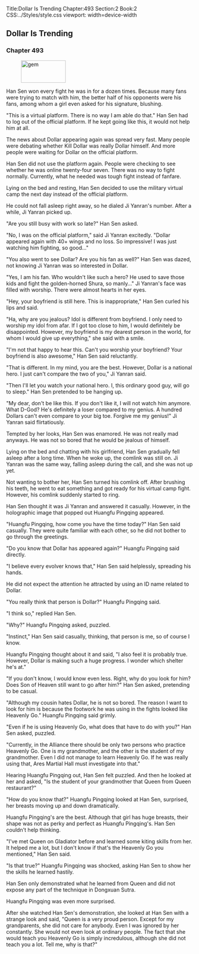 Title:Dollar Is Trending 
Chapter:493 
Section:2 
Book:2 
CSS:../Styles/style.css 
viewport: width=device-width
  
## Dollar Is Trending
### Chapter 493 
<figure>
	<img src="../Images/gem.gif" alt="gem" id="gem" width="120" height="60" />
</figure>
  

  
  Han Sen won every fight he was in for a dozen times. Because many fans were trying to match with him, the better half of his opponents were his fans, among whom a girl even asked for his signature, blushing.

"This is a virtual platform. There is no way I am able do that." Han Sen had to log out of the official platform. If he kept going like this, it would not help him at all.

The news about Dollar appearing again was spread very fast. Many people were debating whether Kill Dollar was really Dollar himself. And more people were waiting for Dollar on the official platform.

Han Sen did not use the platform again. People were checking to see whether he was online twenty-four seven. There was no way to fight normally. Currently, what he needed was tough fight instead of fanfare.

Lying on the bed and resting, Han Sen decided to use the military virtual camp the next day instead of the official platform.

He could not fall asleep right away, so he dialed Ji Yanran's number. After a while, Ji Yanran picked up.

"Are you still busy with work so late?" Han Sen asked.

"No, I was on the official platform," said Ji Yanran excitedly. "Dollar appeared again with 40+ wings and no loss. So impressive! I was just watching him fighting, so good…"

"You also went to see Dollar? Are you his fan as well?" Han Sen was dazed, not knowing Ji Yanran was so interested in Dollar.

"Yes, I am his fan. Who wouldn't like such a hero? He used to save those kids and fight the golden-horned Shura, so manly…" Ji Yanran's face was filled with worship. There were almost hearts in her eyes.

"Hey, your boyfriend is still here. This is inappropriate," Han Sen curled his lips and said.

"Ha, why are you jealous? Idol is different from boyfriend. I only need to worship my idol from afar. If I got too close to him, I would definitely be disappointed. However, my boyfriend is my dearest person in the world, for whom I would give up everything," she said with a smile.

"I'm not that happy to hear this. Can't you worship your boyfriend? Your boyfriend is also awesome," Han Sen said reluctantly.

"That is different. In my mind, you are the best. However, Dollar is a national hero. I just can't compare the two of you," Ji Yanran said.

"Then I'll let you watch your national hero. I, this ordinary good guy, will go to sleep." Han Sen pretended to be hanging up.

"My dear, don't be like this. If you don't like it, I will not watch him anymore. What D-God? He's definitely a loser compared to my genius. A hundred Dollars can't even compare to your big toe. Forgive me my genius!" Ji Yanran said flirtatiously.

Tempted by her looks, Han Sen was enamored. He was not really mad anyways. He was not so bored that he would be jealous of himself.

Lying on the bed and chatting with his girlfriend, Han Sen gradually fell asleep after a long time. When he woke up, the comlink was still on. Ji Yanran was the same way, falling asleep during the call, and she was not up yet.

Not wanting to bother her, Han Sen turned his comlink off. After brushing his teeth, he went to eat something and got ready for his virtual camp fight. However, his comlink suddenly started to ring.

Han Sen thought it was Ji Yanran and answered it casually. However, in the holographic image that popped out Huangfu Pingqing appeared.

"Huangfu Pingqing, how come you have the time today?" Han Sen said casually. They were quite familiar with each other, so he did not bother to go through the greetings.

"Do you know that Dollar has appeared again?" Huangfu Pingqing said directly.

"I believe every evolver knows that," Han Sen said helplessly, spreading his hands.

He did not expect the attention he attracted by using an ID name related to Dollar.

"You really think that person is Dollar?" Huangfu Pingqing said.

"I think so," replied Han Sen.

"Why?" Huangfu Pingqing asked, puzzled.

"Instinct," Han Sen said casually, thinking, that person is me, so of course I know.

Huangfu Pingqing thought about it and said, "I also feel it is probably true. However, Dollar is making such a huge progress. I wonder which shelter he's at."

"If you don't know, I would know even less. Right, why do you look for him? Does Son of Heaven still want to go after him?" Han Sen asked, pretending to be casual.

"Although my cousin hates Dollar, he is not so bored. The reason I want to look for him is because the footwork he was using in the fights looked like Heavenly Go." Huangfu Pingqing said grimly.

"Even if he is using Heavenly Go, what does that have to do with you?" Han Sen asked, puzzled.

"Currently, in the Alliance there should be only two persons who practice Heavenly Go. One is my grandmother, and the other is the student of my grandmother. Even I did not manage to learn Heavenly Go. If he was really using that, Ares Martial Hall must investigate into that."

Hearing Huangfu Pingqing out, Han Sen felt puzzled. And then he looked at her and asked, "Is the student of your grandmother that Queen from Queen restaurant?"

"How do you know that?" Huangfu Pingqing looked at Han Sen, surprised, her breasts moving up and down dramatically.

Huangfu Pingqing's are the best. Although that girl has huge breasts, their shape was not as perky and perfect as Huangfu Pingqing's. Han Sen couldn't help thinking.

"I've met Queen on Gladiator before and learned some kiting skills from her. It helped me a lot, but I don't know if that's the Heavenly Go you mentioned," Han Sen said.

"Is that true?" Huangfu Pingqing was shocked, asking Han Sen to show her the skills he learned hastily.

Han Sen only demonstrated what he learned from Queen and did not expose any part of the technique in Dongxuan Sutra.

Huangfu Pingqing was even more surprised.

After she watched Han Sen's demonstration, she looked at Han Sen with a strange look and said, "Queen is a very proud person. Except for my grandparents, she did not care for anybody. Even I was ignored by her constantly. She would not even look at ordinary people. The fact that she would teach you Heavenly Go is simply incredulous, although she did not teach you a lot. Tell me, why is that?"
